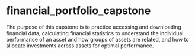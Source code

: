# financial_portfolio_capstone
The purpose of this capstone is to practice accessing and downloading financial data, calculating financial statistics to understand the individual performance of an asset and how groups of assets are related, and how to allocate investments across assets for optimal performance.
